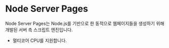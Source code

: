 # Node Server Pages
Node Server Pages는 Node.js를 기반으로 한 동적으로 웹페이지들을 생성하기 위해 개발된 서버 측 스크립트 엔진입니다.

- 멀티코어 CPU를 지원합니다.